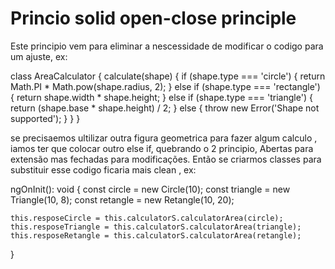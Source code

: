 # Princio solid  open-close principle
 Este principio vem para eliminar a nescessidade de modificar o codigo  para um ajuste, ex:

 class AreaCalculator {
  calculate(shape) {
    if (shape.type === 'circle') {
      return Math.PI * Math.pow(shape.radius, 2);
    } else if (shape.type === 'rectangle') {
      return shape.width * shape.height;
    } else if (shape.type === 'triangle') {
      return (shape.base * shape.height) / 2;
    } else {
      throw new Error('Shape not supported');
    }
  }
}

se precisaemos ultilizar outra figura geometrica para fazer algum calculo , iamos ter que colocar outro else if, quebrando o 2 principio, Abertas para extensão mas fechadas para modificações.
Então se criarmos classes para substituir esse codigo ficaria mais clean , ex: 

 ngOnInit(): void {
    const circle = new Circle(10);
    const triangle = new Triangle(10, 8);
    const retangle = new Retangle(10, 20);
    
    this.resposeCircle = this.calculatorS.calculatorArea(circle);
    this.resposeTriangle = this.calculatorS.calculatorArea(triangle);
    this.resposeRetangle = this.calculatorS.calculatorArea(retangle);

  }
